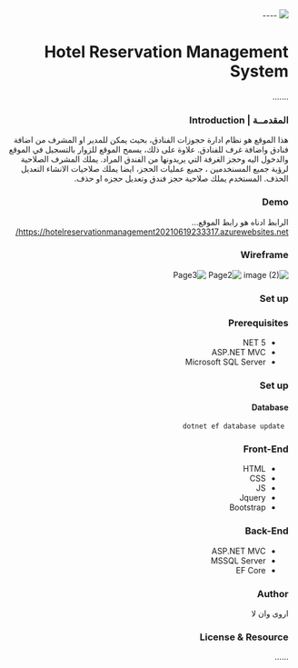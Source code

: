 <div dir="rtl" align="right" >
<img src = "https://i.ibb.co/SV2BSn5/tuwaiq.png"/>
----


# Hotel Reservation Management System

  .......
### المقدمــة | Introduction 
 هذا الموقع هو نظام ادارة حجوزات الفنادق، بحيث يمكن للمدير او المشرف من اضافة فنادق واضافة غرف للفنادق. علاوة على ذلك، يسمح الموقع للزوار بالتسجيل في الموقع والدخول اليه وحجز الغرفة التي يريدونها من الفندق المراد. يملك المشرف الصلاحية لرؤية جميع المسنخدمين ، جميع عمليات الحجز، ايضا يملك صلاحيات الانشاء التعديل الحذف. المستخدم يملك صلاحية حجز فندق وتعديل حجزه او حذف.
### Demo  
الرابط ادناه هو رابط الموقع...
https://hotelreservationmanagement20210619233317.azurewebsites.net/
### Wireframe  
![image (2)](https://user-images.githubusercontent.com/82481987/122657800-628e4c80-d16f-11eb-9494-81842e2ba4f0.png)
![Page2](https://user-images.githubusercontent.com/82481987/122657814-75a11c80-d16f-11eb-8aea-96c4af09fb83.jpg)
![Page3](https://user-images.githubusercontent.com/82481987/122657815-776ae000-d16f-11eb-9c50-a128b2acc04a.jpg)
 
### Set up  
### Prerequisites
- NET 5 
- ASP.NET MVC
- Microsoft SQL Server 
### Set up 

 #### Database
 ``` dotnet ef database update```
### Front-End  
 - HTML
 - CSS
 - JS
 - Jquery
 - Bootstrap 
### Back-End 
 - ASP.NET MVC
 - MSSQL Server
 - EF Core
### Author
 اروى وان لا 
### License & Resource
 ......
</div>

